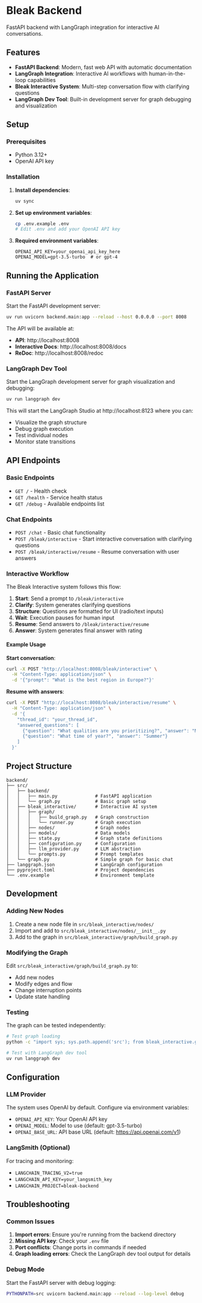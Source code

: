 # Bleak Backend

FastAPI backend with LangGraph integration for interactive AI conversations.

## Features

- **FastAPI Backend**: Modern, fast web API with automatic documentation
- **LangGraph Integration**: Interactive AI workflows with human-in-the-loop capabilities
- **Bleak Interactive System**: Multi-step conversation flow with clarifying questions
- **LangGraph Dev Tool**: Built-in development server for graph debugging and visualization

## Setup

### Prerequisites

- Python 3.12+
- OpenAI API key

### Installation

1. **Install dependencies**:

   ```bash
   uv sync
   ```

2. **Set up environment variables**:

   ```bash
   cp .env.example .env
   # Edit .env and add your OpenAI API key
   ```

3. **Required environment variables**:
   ```
   OPENAI_API_KEY=your_openai_api_key_here
   OPENAI_MODEL=gpt-3.5-turbo  # or gpt-4
   ```

## Running the Application

### FastAPI Server

Start the FastAPI development server:

```bash
uv run uvicorn backend.main:app --reload --host 0.0.0.0 --port 8008
```

The API will be available at:

- **API**: http://localhost:8008
- **Interactive Docs**: http://localhost:8008/docs
- **ReDoc**: http://localhost:8008/redoc

### LangGraph Dev Tool

Start the LangGraph development server for graph visualization and debugging:

```bash
uv run langgraph dev
```

This will start the LangGraph Studio at http://localhost:8123 where you can:

- Visualize the graph structure
- Debug graph execution
- Test individual nodes
- Monitor state transitions

## API Endpoints

### Basic Endpoints

- `GET /` - Health check
- `GET /health` - Service health status
- `GET /debug` - Available endpoints list

### Chat Endpoints

- `POST /chat` - Basic chat functionality
- `POST /bleak/interactive` - Start interactive conversation with clarifying questions
- `POST /bleak/interactive/resume` - Resume conversation with user answers

### Interactive Workflow

The Bleak Interactive system follows this flow:

1. **Start**: Send a prompt to `/bleak/interactive`
2. **Clarify**: System generates clarifying questions
3. **Structure**: Questions are formatted for UI (radio/text inputs)
4. **Wait**: Execution pauses for human input
5. **Resume**: Send answers to `/bleak/interactive/resume`
6. **Answer**: System generates final answer with rating

#### Example Usage

**Start conversation**:

```bash
curl -X POST "http://localhost:8008/bleak/interactive" \
  -H "Content-Type: application/json" \
  -d '{"prompt": "What is the best region in Europe?"}'
```

**Resume with answers**:

```bash
curl -X POST "http://localhost:8008/bleak/interactive/resume" \
  -H "Content-Type: application/json" \
  -d '{
    "thread_id": "your_thread_id",
    "answered_questions": [
      {"question": "What qualities are you prioritizing?", "answer": "Natural beauty and affordability"},
      {"question": "What time of year?", "answer": "Summer"}
    ]
  }'
```

## Project Structure

```
backend/
├── src/
│   ├── backend/
│   │   ├── main.py              # FastAPI application
│   │   └── graph.py             # Basic graph setup
│   ├── bleak_interactive/       # Interactive AI system
│   │   ├── graph/
│   │   │   ├── build_graph.py   # Graph construction
│   │   │   └── runner.py        # Graph execution
│   │   ├── nodes/               # Graph nodes
│   │   ├── models/              # Data models
│   │   ├── state.py             # Graph state definitions
│   │   ├── configuration.py     # Configuration
│   │   ├── llm_provider.py      # LLM abstraction
│   │   └── prompts.py           # Prompt templates
│   └── graph.py                 # Simple graph for basic chat
├── langgraph.json               # LangGraph configuration
├── pyproject.toml               # Project dependencies
└── .env.example                 # Environment template
```

## Development

### Adding New Nodes

1. Create a new node file in `src/bleak_interactive/nodes/`
2. Import and add to `src/bleak_interactive/nodes/__init__.py`
3. Add to the graph in `src/bleak_interactive/graph/build_graph.py`

### Modifying the Graph

Edit `src/bleak_interactive/graph/build_graph.py` to:

- Add new nodes
- Modify edges and flow
- Change interruption points
- Update state handling

### Testing

The graph can be tested independently:

```bash
# Test graph loading
python -c "import sys; sys.path.append('src'); from bleak_interactive.graph.build_graph import graph; print('Graph loaded successfully')"

# Test with LangGraph dev tool
uv run langgraph dev
```

## Configuration

### LLM Provider

The system uses OpenAI by default. Configure via environment variables:

- `OPENAI_API_KEY`: Your OpenAI API key
- `OPENAI_MODEL`: Model to use (default: gpt-3.5-turbo)
- `OPENAI_BASE_URL`: API base URL (default: https://api.openai.com/v1)

### LangSmith (Optional)

For tracing and monitoring:

- `LANGCHAIN_TRACING_V2=true`
- `LANGCHAIN_API_KEY=your_langsmith_key`
- `LANGCHAIN_PROJECT=bleak-backend`

## Troubleshooting

### Common Issues

1. **Import errors**: Ensure you're running from the backend directory
2. **Missing API key**: Check your `.env` file
3. **Port conflicts**: Change ports in commands if needed
4. **Graph loading errors**: Check the LangGraph dev tool output for details

### Debug Mode

Start the FastAPI server with debug logging:

```bash
PYTHONPATH=src uvicorn backend.main:app --reload --log-level debug
```
